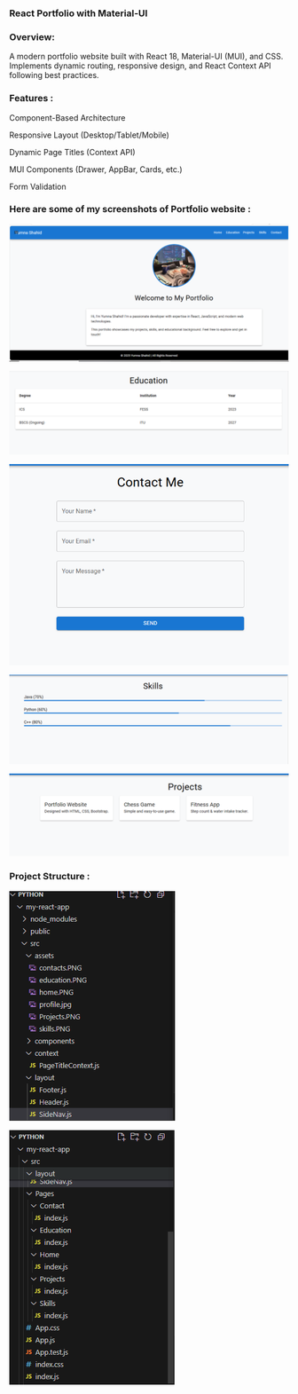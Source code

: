 ### React Portfolio with Material-UI

### Overview:

A modern portfolio website built with React 18, Material-UI (MUI), and CSS. Implements dynamic routing, responsive design, and React Context API following best practices.

### Features :

Component-Based Architecture

Responsive Layout (Desktop/Tablet/Mobile)

Dynamic Page Titles (Context API)

MUI Components (Drawer, AppBar, Cards, etc.)

Form Validation 


### Here are some of my screenshots of Portfolio website :

![name](assets/home.PNG)

![name](assets/education.PNG)

![name](assets/contacts.PNG)

![name](assets/skills.PNG)

![name](assets/Projects.PNG)


 ### Project Structure :
 ![name](assets/project_st1.PNG)

 ![name](assets/Project_st2.PNG)


